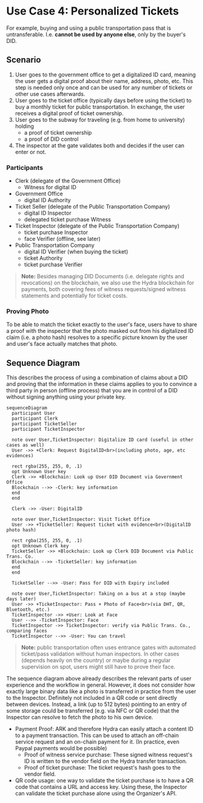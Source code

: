 # Use Case 4: Personalized Tickets

For example, buying and using a public transportation pass that is untransferable. 
I.e. **cannot be used by anyone else**, only by the buyer's DID.

## Scenario

1. User goes to the government office to get a digitalized ID card, meaning the user gets a digital proof about their name, address, photo, etc. 
This step is needed only once and can be used for any number of tickets or other use cases afterwards.
1. User goes to the ticket office (typically days before using the ticket) to buy a monthly ticket for public transportation. In exchange, the user receives a digital proof of ticket ownership. 
1. User goes to the subway for traveling (e.g. from home to university) holding
   - a proof of ticket ownership
   - a proof of DID control
1. The inspector at the gate validates both and decides if the user can enter or not.

### Participants

- Clerk (delegate of the Government Office)
  - Witness for digital ID
- Government Office
  - digital ID Authority
- Ticket Seller (delegate of the Public Transportation Company)
  - digital ID Inspector
  - delegated ticket purchase Witness
- Ticket Inspector (delegate of the Public Transportation Company)
  - ticket purchase Inspector
  - face Verifier (offline, see later)
- Public Transportation Company
  - digital ID Verifier (when buying the ticket)
  - ticket Authority
  - ticket purchase Verifier

> **Note:** Besides managing DID Documents (i.e. delegate rights and revocations) on the blockchain, we also use the Hydra blockchain for payments, both covering fees of witness requests/signed witness statements and potentially for ticket costs.

### Proving Photo

To be able to match the ticket exactly to the user's face, users have to share a proof with the inspector that the photo masked out from his digitalized ID claim (i.e. a photo hash) resolves to a specific picture known by the user and user's face actually matches that photo.

## Sequence Diagram

This describes the process of using a combination of claims about a DID and proving that the information in these claims applies to you to convince a third party in person (offline process) that you are in control of a DID without signing anything using your private key.


```mermaid
sequenceDiagram
  participant User
  participant Clerk
  participant TicketSeller
  participant TicketInspector
  
  note over User,TicketInspector: Digitalize ID card (useful in other cases as well)
  User ->> +Clerk: Request DigitalID<br>(including photo, age, etc evidences)
  
  rect rgba(255, 255, 0, .1)
  opt Unknown User key
  Clerk ->> +Blockchain: Look up User DID Document via Government Office
  Blockchain -->> -Clerk: key information
  end
  end
  
  Clerk ->> -User: DigitalID
  
  note over User,TicketInspector: Visit Ticket Office
  User ->> +TicketSeller: Request ticket with evidence<br>(DigitalID photo hash)
  
  rect rgba(255, 255, 0, .1)
  opt Unknown Clerk key
  TicketSeller ->> +Blockchain: Look up Clerk DID Document via Public Trans. Co.
  Blockchain -->> -TicketSeller: key information
  end
  end
  
  TicketSeller -->> -User: Pass for DID with Expiry included
    
  note over User,TicketInspector: Taking on a bus at a stop (maybe days later)
  User ->> +TicketInspector: Pass + Photo of Face<br>(via DHT, QR, Bluetooth, etc.)
  TicketInspector ->> +User: Look at Face
  User -->> -TicketInspector: Face
  TicketInspector ->> TicketInspector: verify via Public Trans. Co., comparing faces
  TicketInspector -->> -User: You can travel
```

> **Note:** public transportation often uses entrance gates with automated ticket/pass validation without human inspectors. In other cases (depends heavily on the country) or maybe during a regular supervision on spot, users might still have to prove their face.

The sequence diagram above already describes the relevant parts of user experience and the workflow in general. However, it does not consider how exactly large binary data like a photo is transferred in practice from the user to the Inspector. Definitely not included in a QR code or sent directly between devices. Instead, a link (up to 512 bytes) pointing to an entry of some storage could be transferred (e.g. via NFC or QR code) that the Inspector can resolve to fetch the photo to his own device.

- Payment Proof: ARK and therefore Hydra can easily attach a content ID to a payment transaction. This can be used to attach an off-chain service request and an on-chain payment for it. (In practice, even Paypal payments would be possible)
  - Proof of witness service purchase: These signed witness request's ID is written to the vendor field on the Hydra transfer transaction.
  - Proof of ticket purchase: The ticket request's hash goes to the vendor field.
- QR code usage: one way to validate the ticket purchase is to have a QR code that contains a URL and access key. Using these, the Inspector can validate the ticket purchase alone using the Organizer's API.
